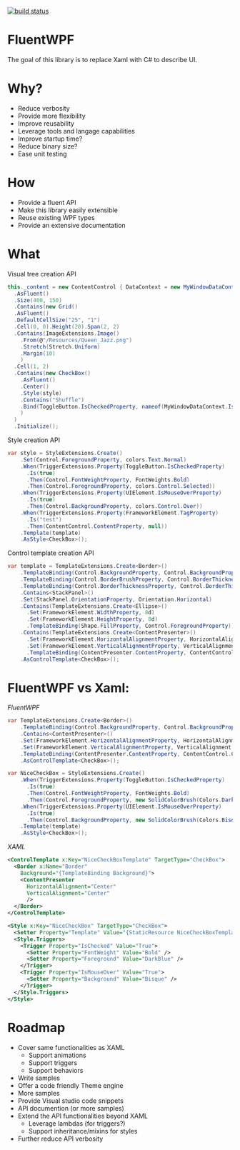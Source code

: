 [![build status](https://gitlab.com/ju2pom/FluentWPF/badges/master/build.svg)](https://gitlab.com/ju2pom/FluentWPF/commits/master)

# FluentWPF

The goal of this library is to replace Xaml with C# to describe UI.

# Why?
- Reduce verbosity
- Provide more flexibility
- Improve reusability
- Leverage tools and langage capabilities
- Improve startup time?
- Reduce binary size?
- Ease unit testing

# How
- Provide a fluent API
- Make this library easily extensible
- Reuse existing WPF types
- Provide an extensive documentation

# What
Visual tree creation API

```csharp
this._content = new ContentControl { DataContext = new MyWindowDataContext() }
  .AsFluent()
  .Size(400, 150)
  .Contains(new Grid()
  .AsFluent()
  .DefaultCellSize("25", "1")
  .Cell(0, 0).Height(20).Span(2, 2)
  .Contains(ImageExtensions.Image()
    .From(@"/Resources/Queen_Jazz.png")
    .Stretch(Stretch.Uniform)
    .Margin(10)
    )
  .Cell(1, 2)
  .Contains(new CheckBox()
    .AsFluent()
    .Center()
    .Style(style)
    .Contains("Shuffle")
    .Bind(ToggleButton.IsCheckedProperty, nameof(MyWindowDataContext.IsShuffleEnabled), BindingMode.OneWay)
    )
  )
  .Initialize();
```

Style creation API
```csharp
var style = StyleExtensions.Create()
    .Set(Control.ForegroundProperty, colors.Text.Normal)
    .When(TriggerExtensions.Property(ToggleButton.IsCheckedProperty)
      .Is(true)
      .Then(Control.FontWeightProperty, FontWeights.Bold)
      .Then(Control.ForegroundProperty, colors.Control.Selected))
    .When(TriggerExtensions.Property(UIElement.IsMouseOverProperty)
      .Is(true)
      .Then(Control.BackgroundProperty, colors.Control.Over))
    .When(TriggerExtensions.Property(FrameworkElement.TagProperty)
      .Is("test")
      .Then(ContentControl.ContentProperty, null))
    .Template(template)
    .AsStyle<CheckBox>();
```

Control template creation API
```csharp
var template = TemplateExtensions.Create<Border>()
    .TemplateBinding(Control.BackgroundProperty, Control.BackgroundProperty)
    .TemplateBinding(Control.BorderBrushProperty, Control.BorderThicknessProperty)
    .TemplateBinding(Control.BorderThicknessProperty, Control.BorderThicknessProperty)
    .Contains<StackPanel>()
    .Set(StackPanel.OrientationProperty, Orientation.Horizontal)
    .Contains(TemplateExtensions.Create<Ellipse>()
      .Set(FrameworkElement.WidthProperty, 8d)
      .Set(FrameworkElement.HeightProperty, 8d)
      .TemplateBinding(Shape.FillProperty, Control.ForegroundProperty))
    .Contains(TemplateExtensions.Create<ContentPresenter>()
      .Set(FrameworkElement.HorizontalAlignmentProperty, HorizontalAlignment.Center)
      .Set(FrameworkElement.VerticalAlignmentProperty, VerticalAlignment.Center)
      .TemplateBinding(ContentPresenter.ContentProperty, ContentControl.ContentProperty))
    .AsControlTemplate<CheckBox>();
```
# FluentWPF vs Xaml:

*FluentWPF*

```csharp
var TemplateExtensions.Create<Border>()
    .TemplateBinding(Control.BackgroundProperty, Control.BackgroundProperty)
    .Contains<ContentPresenter>()
    .Set(FrameworkElement.HorizontalAlignmentProperty, HorizontalAlignment.Center)
    .Set(FrameworkElement.VerticalAlignmentProperty, VerticalAlignment.Center)
    .TemplateBinding(ContentPresenter.ContentProperty, ContentControl.ContentProperty)
    .AsControlTemplate<CheckBox>();

var NiceCheckBox = StyleExtensions.Create()
    .When(TriggerExtensions.Property(ToggleButton.IsCheckedProperty)
      .Is(true)
      .Then(Control.FontWeightProperty, FontWeights.Bold)
      .Then(Control.ForegroundProperty, new SolidColorBrush(Colors.DarkBlue)))
    .When(TriggerExtensions.Property(UIElement.IsMouseOverProperty)
      .Is(true)
      .Then(Control.BackgroundProperty, new SolidColorBrush(Colors.Bisque)))
    .Template(template)
    .AsStyle<CheckBox>();
```    
*XAML*

```xml
<ControlTemplate x:Key="NiceCheckBoxTemplate" TargetType="CheckBox">
  <Border x:Name="Border"
    Background="{TemplateBinding Background}">
    <ContentPresenter
      HorizontalAlignment="Center"
      VerticalAlignment="Center"
      />
  </Border>
</ControlTemplate>

<Style x:Key="NiceCheckBox" TargetType="CheckBox">
  <Setter Property="Template" Value="{StaticResource NiceCheckBoxTemplate}">
  <Style.Triggers>
    <Trigger Property="IsChecked" Value="True">
      <Setter Property="FontWeight" Value="Bold" />
      <Setter Property="Foreground" Value="DarkBlue" />
    </Trigger>
    <Trigger Property="IsMouseOver" Value="True">
      <Setter Property="Background" Value="Bisque" />
    </Trigger>
  </Style.Triggers>
</Style>
  ```
  
# Roadmap
- Cover same functionalities as XAML
  - Support animations
  - Support triggers
  - Support behaviors
- Write samples
- Offer a code friendly Theme engine
- More samples
- Provide Visual studio code snippets
- API documention (or more samples)
- Extend the API functionalities beyond XAML
  - Leverage lambdas (for triggers?)
  - Support inheritance/mixins for styles
- Further reduce API verbosity